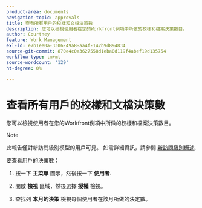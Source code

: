 ```yaml
---
product-area: documents
navigation-topic: approvals
title: 查看所有用戶的校樣和文檔決策數
description: 您可以檢視使用者在您的Workfront例項中所做的校樣和檔案決策數目。
author: Courtney
feature: Work Management
exl-id: e7b1ee0a-3306-49a8-aa4f-142b9d894834
source-git-commit: 870e4c0a3627558d1eba0d119f4abef19d135754
workflow-type: tm+mt
source-wordcount: '129'
ht-degree: 0%

---
```


# 查看所有用戶的校樣和文檔決策數

您可以檢視使用者在您的Workfront例項中所做的校樣和檔案決策數目。

>[!NOTE]
>
>此報告僅對新訪問級別模型的用戶可見。 如需詳細資訊，請參閱 [新訪問級別概述](/help/quicksilver/administration-and-setup/add-users/how-access-levels-work/access-level-overview.md).

要查看用戶的決策數：

1. 按一下 **主菜單** 圖示，然後按一下 **使用者**.

1. 開啟 **檢視** 區域，然後選擇 **授權** 檢視。

1. 查找列 **本月的決策** 檢視每個使用者在該月所做的決定數。
